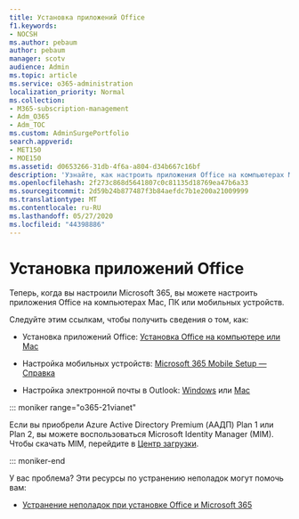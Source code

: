 ```yaml
---
title: Установка приложений Office
f1.keywords:
- NOCSH
ms.author: pebaum
author: pebaum
manager: scotv
audience: Admin
ms.topic: article
ms.service: o365-administration
localization_priority: Normal
ms.collection:
- M365-subscription-management
- Adm_O365
- Adm_TOC
ms.custom: AdminSurgePortfolio
search.appverid:
- MET150
- MOE150
ms.assetid: d0653266-31db-4f6a-a804-d34b667c16bf
description: 'Узнайте, как настроить приложения Office на компьютерах Mac, ПК или мобильных устройств. '
ms.openlocfilehash: 2f273c868d5641807c0c81135d18769ea47b6a33
ms.sourcegitcommit: 2d59b24b877487f3b84aefdc7b1e200a21009999
ms.translationtype: MT
ms.contentlocale: ru-RU
ms.lasthandoff: 05/27/2020
ms.locfileid: "44398886"
---
```

# <a name="install-office-applications"></a>Установка приложений Office

Теперь, когда вы настроили Microsoft 365, вы можете настроить приложения Office на компьютерах Mac, ПК или мобильных устройств.
  
Следуйте этим ссылкам, чтобы получить сведения о том, как:
  
- Установка приложений Office: [Установка Office на компьютере или Mac](https://support.office.com/article/4414eaaf-0478-48be-9c42-23adc4716658.aspx)

- Настройка мобильных устройств: [Microsoft 365 Mobile Setup — Справка](https://support.office.com/article/7dabb6cb-0046-40b6-81fe-767e0b1f014f.aspx)

- Настройка электронной почты в Outlook: [Windows](https://support.office.com/article/6e27792a-9267-4aa4-8bb6-c84ef146101b.aspx) или [Mac](https://support.office.com/article/6e27792a-9267-4aa4-8bb6-c84ef146101b.aspx#PickTab=Outlook_for_Mac)

::: moniker range="o365-21vianet"

Если вы приобрели Azure Active Directory Premium (ААДП) Plan 1 или Plan 2, вы можете воспользоваться Microsoft Identity Manager (MIM). Чтобы скачать MIM, перейдите в [Центр загрузки](https://www.microsoft.com/zh-cn/download/details.aspx?id=58498).

::: moniker-end

У вас проблема? Эти ресурсы по устранению неполадок могут помочь вам:
  
- [Устранение неполадок при установке Office и Microsoft 365](https://support.office.com/article/35ff2def-e0b2-4dac-9784-4cf212c1f6c2.aspx)
